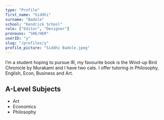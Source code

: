```yaml
---
type: "Profile"
first_name: "Siddhi"
surname: "Badole"
school: "Kendrick School"
role: ["Editor", "Designer"]
pronouns: "SHE/HER"
userID: "y" 
slug: "/profiles/y"
profile_picture: "Siddhi Badole.jpeg"
---
```


I’m a student hoping to pursue IR, my favourite book is the Wind-up Bird Chronicle by Murakami and I have two cats. I offer tutoring in Philosophy, English, Econ, Business and Art.

## A-Level Subjects

- Art
- Economics
- Philosophy
